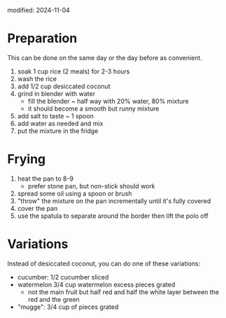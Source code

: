 modified: 2024-11-04

# Preparation

This can be done on the same day or the day before as convenient.

1. soak 1 cup rice (2 meals) for 2-3 hours
2. wash the rice
3. add 1/2 cup desiccated coconut
4. grind in blender with water
    - fill the blender ~ half way with 20% water, 80% mixture
    - it should become a smooth but runny mixture
5. add salt to taste ~ 1 spoon
6. add water as needed and mix
7. put the mixture in the fridge

# Frying

1. heat the pan to 8-9
    - prefer stone pan, but non-stick should work
2. spread some oil using a spoon or brush
3. "throw" the mixture on the pan incrementally until it's fully covered
4. cover the pan
5. use the spatula to separate around the border then lift the polo off

# Variations

Instead of desiccated coconut, you can do one of these variations:

- cucumber: 1/2 cucumber sliced
- watermelon 3/4 cup watermelon excess pieces grated
  - not the main fruit but half red and half the white layer between the red and the green
- "mugge": 3/4 cup of pieces grated
